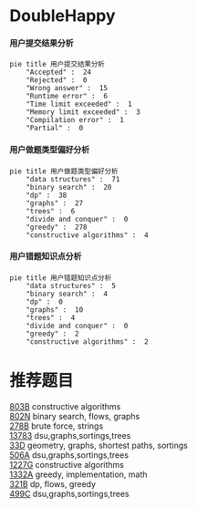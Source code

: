 # DoubleHappy

<!-- tabs:start -->



#### **用户提交结果分析**

```mermaid
pie title 用户提交结果分析
    "Accepted" :  24
    "Rejected" :  0
    "Wrong answer" :  15
    "Runtime error" :  6
    "Time limit exceeded" :  1
    "Memory limit exceeded" :  3
    "Compilation error" :  1
    "Partial" :  0
```

#### **用户做题类型偏好分析**

```mermaid
pie title 用户做题类型偏好分析
    "data structures" :  71
    "binary search" :  20
    "dp" :  38
    "graphs" :  27
    "trees" :  6
    "divide and conquer" :  0
    "greedy" :  278
    "constructive algorithms" :  4
```
#### **用户错题知识点分析**

```mermaid
pie title 用户错题知识点分析
    "data structures" :  5
    "binary search" :  4
    "dp" :  0
    "graphs" :  10
    "trees" :  4
    "divide and conquer" :  0
    "greedy" :  2
    "constructive algorithms" :  2
```



<!-- tabs:end -->
# 推荐题目
[803B](https://codeforces.com/contest/803/problem/B)		constructive algorithms		  
[802N](https://codeforces.com/contest/802/problem/N)		binary search,
                        flows,
                        graphs		  
[278B](https://codeforces.com/contest/278/problem/B)		brute force,
                        strings		  
[13783](https://codeforces.com/contest/1378/problem/3)		dsu,graphs,sortings,trees		  
[33D](https://codeforces.com/contest/33/problem/D)		geometry,
                        graphs,
                        shortest paths,
                        sortings		  
[506A](https://codeforces.com/contest/506/problem/A)		dsu,graphs,sortings,trees		  
[1227G](https://codeforces.com/contest/1227/problem/G)		constructive algorithms		  
[1332A](https://codeforces.com/contest/1332/problem/A)		greedy,
                        implementation,
                        math		  
[321B](https://codeforces.com/contest/321/problem/B)		dp,
                        flows,
                        greedy		  
[499C](https://codeforces.com/contest/499/problem/C)		dsu,graphs,sortings,trees		  
